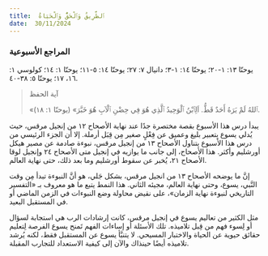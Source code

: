 ```yaml
---
title:  ٱلطَّرِيقُ وَٱلْحَقُّ وَٱلْحَيَاةُ
date:  30/11/2024
---
```


### المراجع الأسبوعية
يوحنّا ١٣: ١-٢٠؛ يوحنّا ١٤: ١-٣؛ دانيال ٧: ٢٧؛ يوحنّا ١٤: ٥-١١؛ يوحنّا ١: ١٤؛ كولوسي ١: ١٦، ١٧؛ يوحنّا ٥: ٣٨-٤٠.

> <p>آية الحفظ</p>
> «ٱللهُ لَمْ يَرَهُ أَحَدٌ قَطُّ. اَلِٱبْنُ ٱلْوَحِيدُ ٱلَّذِي هُوَ فِي حِضْنِ ٱلْآبِ هُوَ خَبَّرَ» (يوحنّا ١: ١٨).

يبدأ درس هذا الأسبوع بقصة مختصرة جدًا عند نهاية الأصحاح ١٢ من إنجيل مرقس، حيث يُدلي يسوع بِتعبير بليغ وعميق عن فِعْلٍ صغير مِن قِبَل أرملة. إلا أن الجزء الرئيسي من درس هذا الأسبوع يتناول الأصحاح ١٣ من إنجيل مرقس، نبوءة صادمة عن مصير هيكل أورشليم وأكثر. هذا الأصحاح، إلى جانب ما يوازيه في إنجيل متى الأصحاح ٢٤ وإنجيل لوقا الأصحاح ٢١، يُخبر عن سقوط أورشليم وما بعد ذلك، حتى نهاية العالم.

إنَّ ما يوضحه الأصحاح ١٣ من انجيل مرقس، بشكل جَلي، هو أنَّ النبوءة تبدأ مِن وقت النَّبي، يسوع، وحتى نهاية العالم، مجيئه الثاني. هذا النمط يتبع ما هو معروف بـ «التفسير التاريخي لنبوءة نهاية الزمان»، على نقيض محاولة وضع النبوءات في الزمن الماضي أو في المستقبل البعيد.

مثل الكثير من تعاليم يسوع في إنجيل مرقس، كانت إرشادات الرب هي استجابة لسؤال أو لِسوء فهم من قِبل تلاميذه. تلك الأسئلة أو إساءات الفهم تَمنح يسوع الفرصة لِتعليم حقائق حيوية عن الحياة والاختبار المسيحي. لا يتنبَّأ يسوع عن المستقبل فقط، لكنه يُرشد تلاميذه أيضًا حينذاك والآن إلى كيفية الاستعداد للتجارب المقبلة.